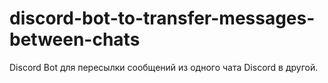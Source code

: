 # discord-bot-to-transfer-messages-between-chats
Discord Bot для пересылки сообщений из одного чата Discord в другой.
